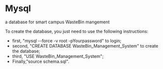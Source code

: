 # Mysql
a database for smart campus WasteBin mangement

To create the database, you just need to use the following instructions:
- first, "mysql --force -v root -pYourpassword" to login;
- second, "CREATE DATABASE WasteBin_Management_System" to create the database;
- third, "USE WasteBin_Management_System";
- Finally,"source schema.sql".
